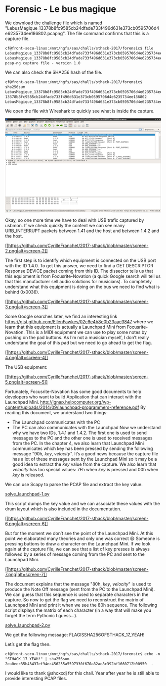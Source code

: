 # Forensic - Le bus magique
We download the challenge file which is named "LebusMagique_13378b8fc9585cb24dfade733f496d631e373cb0595706d4e6235734ee186802.pcapng".
The file command confirms that this is a capture file.

```
cf@front-secu-linux:/mnt/hgfs/sas/challs/sthack-2017/forensic$ file LebusMagique_13378b8fc9585cb24dfade733f496d631e373cb0595706d4e6235734ee186802.pcapng
LebusMagique_13378b8fc9585cb24dfade733f496d631e373cb0595706d4e6235734ee186802.pcapng: pcap-ng capture file - version 1.0
```

We can also check the SHA256 hash of the file.

```
cf@front-secu-linux:/mnt/hgfs/sas/challs/sthack-2017/forensic$ sha256sum LebusMagique_13378b8fc9585cb24dfade733f496d631e373cb0595706d4e6235734ee186802.pcapng
13378b8fc9585cb24dfade733f496d631e373cb0595706d4e6235734ee186802  LebusMagique_13378b8fc9585cb24dfade733f496d631e373cb0595706d4e6235734ee186802.pcapng
```

We open the file with Wireshark to quickly see what is inside the capture.

![screen-1](/screen-1.png?raw=true)

Okay, so one more time we have to deal with USB trafic captured by usbmon. If we check quickly the content we can see many URB_INTERRUPT packets between 1.41 and the host and between 1.4.2 and the host.

[[https://github.com/CyrilleFranchet/2017-sthack/blob/master/screen-2.png|alt=screen-2]]

The first step is to identify which equipment is connected on the USB port with the ID 1.4.0. To get this answer, we need to find a GET DESCRIPTOR Response DEVICE packet coming from this ID. The dissector tells us that this equipment is from Focusrite-Novation (a quick Google search will tell us that this manufacturer sell audio solutions for musicians). To completely understand what this equipment is doing on the bus we need to find what is behind 0x0036). 

[[https://github.com/CyrilleFranchet/2017-sthack/blob/master/screen-3.png|alt=screen-3]]

Some Google searches later, we find an interesting link https://gist.github.com/EllenFawkes/02c8e4b8e0b23aae3847 where we learn that this equipment is actually a Launchpad Mini from Focusrite-Novation. This is a MIDI equipment we can use to play some notes by pushing on the pad buttons. As I’m not a musician myself, I don’t really understand the goal of this pad but we need to go ahead to get the flag. 

[[https://github.com/CyrilleFranchet/2017-sthack/blob/master/screen-4.png|alt=screen-4]]

The USB equipment:

[[https://github.com/CyrilleFranchet/2017-sthack/blob/master/screen-5.png|alt=screen-5]]

Fortunately, Focusrite-Novation has some good documents to help developers who want to build Application that can interact with the Launchpad Mini.
http://lgnap.helpcomputer.org/wp-content/uploads/2014/09/launchpad-programmers-reference.pdf
By reading this document, we understand two things:
* The Launchpad communicates with the PC
* The PC can also communicates with the Launchpad
Now we understand why we have two IDs, 1.4.1 and 1.4.2. The first one is used to send messages to the PC and the other one is used to received messages from the PC.
In the chapter 4, we also learn that Launchpad Mini communicates which key has been pressed by sending the following message "90h, *key*, *velocity*".
It’s a good news because the capture file has a lot of these messages sent by the Launchpad Mini so it may be a good idea to extract the *key* value from the capture. We also learn that *velocity* has too special values: 7Fh when *key* is pressed and 00h when *key* is released.

We can use Scapy to parse the PCAP file and extract the key value.

[solve_launchpad-1.py](https://github.com/CyrilleFranchet/2017-sthack/blob/master/solve_launchpad_1.py)

This script dumps the key value and we can associate these values with the drum layout which is also included in the documentation.

[[https://github.com/CyrilleFranchet/2017-sthack/blob/master/screen-6.png|alt=screen-6]]

But for the moment we don’t see the point of the Launchpad Mini.
At this point we elaborated many theories and only one was correct 😃 Someone is pressing buttons to draw a character on the Launchpad Mini.
If we look again at the capture file, we can see that a list of key presses is always followed by a series of message coming from the PC and sent to the Launchpad Mini.

[[https://github.com/CyrilleFranchet/2017-sthack/blob/master/screen-7.png|alt=screen-7]]

The document explains that the message "80h, *key*, *velocity*" is used to produce the Note Off message (sent from the PC to the Launchpad Mini).
We can guess that this sequence is used to separate characters in the capture.
So now to get the flag we need to reconstruct the matrix of Launchpad Mini and print it when we see the 80h sequence.
The following script displays the matrix of each character (in a way that will make you forget the term Pythonic I guess…).

[solve_launchpad-2.py](https://github.com/CyrilleFranchet/2017-sthack/blob/master/solve_launchpad_2.py)

We get the following message:
FLAGISSHA256OFSTHACK_17_YEAH!

Let’s get the flag then.
```
cf@front-secu-linux:/mnt/hgfs/sas/challs/sthack-2017/forensic$ echo -n "STHACK_17_YEAH!" | sha256sum
2ea0eec35b43437ef94ec456255a5597330f670a82ae8c392bf1660712b00950  -
```

I would like to thank @shoxxdj for this chall. Year after year he is still able to provide interesting PCAP files.
